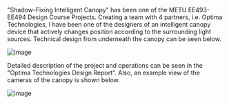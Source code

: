 "Shadow-Fixing Intelligent Canopy" has been one of the METU EE493-EE494 Design Course Projects. Creating a team with 4 partners, i.e. Optima Technologies, I have been one of the designers of an intelligent canopy device that actively
changes position according to the surrounding light sources. Technical design from underneath the canopy can be seen below.


![image](https://github.com/erentuncay/intelligent_canopy/assets/151024857/63041e9a-f4ee-4ad5-ad93-f3e57acbda58)


Detailed description of the project and operations can be seen in the "Optima Technologies Design Report". Also, an example view of the cameras of the canopy is shown below.


![image](https://github.com/erentuncay/intelligent_canopy/assets/151024857/6d914034-9ebb-43c2-9740-39ab3ea180aa)


